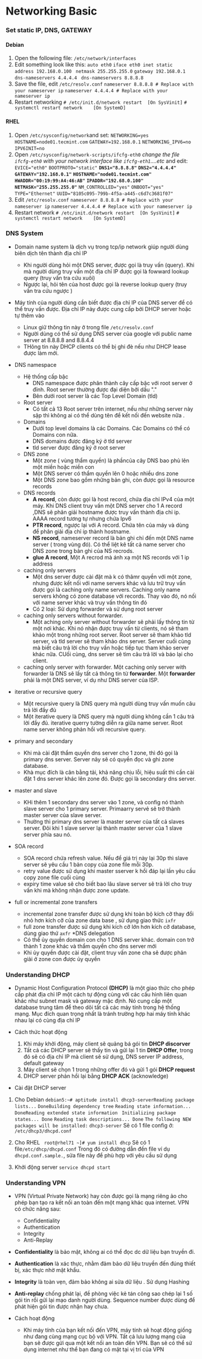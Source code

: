 # Networking Basic
### Set static IP, DNS, GATEWAY
#### Debian
1. Open the following file: `/etc/network/interfaces`
2. Edit something look like this: 
    `auto eth0`
  `iface eth0 inet static `
 ` address 192.168.0.100` 
 ` netmask 255.255.255.0`
  `gateway 192.168.0.1`
 ` dns-nameservers 4.4.4.4`
 ` dns-nameservers 8.8.8.8`
3. Save the file, edit `/etc/resolv.conf`
    `nameserver 8.8.8.8 # Replace with your nameserver ip`
`nameserver 4.4.4.4 # Replace with your nameserver ip`
4. Restart networking 
    `# /etc/init.d/network restart  [On SysVinit]`
`# systemctl restart network    [On SystemD]`

#### RHEL
1. Open `/etc/sysconfig/network`and set: 
`NETWORKING=yes`
`HOSTNAME=node01.tecmint.com`
`GATEWAY=192.168.0.1`
`NETWORKING_IPV6=no`
`IPV6INIT=no`
2. Open `/etc/sysconfig/network-scripts/ifcfg-eth0` *change the file `ifcfg-eth0` with your network interface like `ifcfg-eth1`....etc* 
and edit: 
`EVICE="eth0"`
`BOOTPROTO="static"`
**`DNS1="8.8.8.8"`**
**`DNS2="4.4.4.4"`**
**`GATEWAY="192.168.0.1"`**
**`HOSTNAME="node01.tecmint.com"`**
**`HWADDR="00:19:99:A4:46:AB"`**
**`IPADDR="192.68.0.100"`**
**`NETMASK="255.255.255.0"`**
`NM_CONTROLLED="yes"`
`ONBOOT="yes"`
`TYPE="Ethernet"`
`UUID="8105c095-799b-4f5a-a445-c6d7c3681f07"`
3. Edit `/etc/resolv.conf`
`nameserver 8.8.8.8 # Replace with your nameserver ip`
`nameserver 4.4.4.4 # Replace with your nameserver ip`
4. Restart network
`# /etc/init.d/network restart  [On SysVinit]`
`# systemctl restart network    [On SystemD]`
### DNS System
* Domain name system là dịch vụ trong tcp/ip network giúp người dùng biên dịch tên thành địa chỉ IP
    * Khi người dùng hỏi một DNS server, được gọi là truy vấn (query). Khi mà người dùng truy vấn một địa chỉ IP được gọi là fowward lookup query (truy vấn tra cứu xuôi)
    * Ngược lại, hỏi tên của  host được gọi là reverse lookup query (truy vấn tra cứu ngược )
* Máy tính của người dùng cần biết được địa chỉ IP của DNS server để có thể truy vấn được. Địa chỉ IP này được cung cấp bởi DHCP server hoặc tự thêm vào
    * Linux giữ thông tin này ở trong file `/etc/resolv.conf`
    * Người dùng có thể sử dụng DNS server của google  với public name server at 8.8.8.8 and 8.8.4.4
    * THông tin này DHCP clients có thể bị ghi đè nếu như DHCP lease được làm mới.
    
* DNS namespace
    * Hệ thống cấp bậc 
       * DNS namespace được phân thành cây cấp bậc với root server ở đỉnh. Root server thường được đại diện bởi dấu "."
       * Bên dưới root server là các Top Level Domain (tld) 
     * Root server
        * Có tất cả 13 Root server trên internet, nếu như những server này sập thì không ai có thể dùng tên để kết nối đến website nữa .
    * Domains 
        * Dưới top level domains là các Domains. Các Domains có thể có Domains con nữa.
        * DNS domains được đăng ký ở tld server
        * tld server được đăng ký ở root server
    * DNS zone
        * Một zone ( vùng thẩm quyền) là phầncủa cây DNS bao phủ lên một miền hoặc miền con
        * Một DNS server có thẩm quyền lên 0 hoặc nhiều dns zone
        * Một DNS zone bao gồm những bản ghi, còn được gọi là resource records
    * DNS records
        * **A record**, còn được gọi là host record, chứa địa chỉ IPv4 của một máy. Khi DNS client truy vấn một DNS server cho 1 A record ,DNS sẽ phân giải hostname được truy vấn thành địa chỉ ip. AAAA record tương tự nhưng chứa Ipv6
        * **PTR record**, ngược lại với A record. Chứa tên của máy và dùng để phân giải địa chỉ ip thành hostname.
        * **NS record**, nameserver record là bản ghi chỉ đến một DNS name server ( trong vùng đó). Có thể liệt kê tất cả name server cho DNS zone trong bản ghi của NS recrods.
        * **glue A record**, Một A recrod mà ánh xạ một NS records với 1 ip address 
    *  caching only servers
        * Một dns server được cài đặt mà k có thâmr quyền với một zone, nhưng được kết nối với name servers khác và lưu trữ truy vấn được gọi là   caching only name servers.  Caching only name servers không có zone database với records. Thay vào đó, nó nối với name server khác và truy vấn thông tin đó
        * Có 2 loại: Sử dụng forwarder và sử dụng root server
    *  caching only servers without forwarder.
        * Một aching only server without forwarder sẽ phải lấy thông tin từ một nơi khác. Khi nó nhận được truy vấn từ clients, nó sẽ  tham khảo một trong những root server. Root server sẽ tham khảo tld server, và tld server sẽ tham khảo dns server. Server cuối cùng mà biết câu trả lời cho truy vấn hoặc tiếp tục tham khảo server khác nữa. CUối cùng, dns server sẽ tìm câu trả lời và báo lại cho client. 
    *  caching only server with forwarder.
        Một caching only server with forwarder là DNS sẽ lấy tất cả thông tin từ **forwarder**. Một **forwarder** phải là một DNS server, ví dụ như DNS server của ISP.
*  iterative or recursive query
    * Một recursive query là DNS query mà người dùng truy vấn muốn câu trả lời đầy đủ
    * Một iterative query là DNS query mà người dùng không cần 1 câu trả lời đầy đủ.  iterative querry  tường diễn ra giữa name server. Root name server không phản hồi với recursive query.
* primary and secondary
    *   Khi mà cài đặt thẩm quyền dns server cho 1  zone, thì đó gọi là primary dns server. Server nãy sẽ có quyền đọc và ghi zone database.
    *   Khà mục đích là cân bằng tải, khả năng chịu lỗi, hiệu suất thì cần cài đặt 1  dns server khác lên zone đó. Được gọi là secondary dns server.
* master and slave
    * KHi thêm 1 secondary dns server vào 1 zone, và config nó thành slave server cho 1 primary server. Primaarry servẻ sẽ trở thành master server của slave server.
    * Thường thì primary dns server là master server của tất cả slaves server. Đôi khi 1 slave server lại thành master server của 1 slave server phía sau nó. 
* SOA record
    * SOA record chứa refresh value. Nếu để giá trị này lại 30p thì slave server sẽ yêu cầu 1 bản copy của zone file mỗi 30p. 
    * retry value được sử dụng khi master sserver k hồi đáp lại lần yêu cầu copy zone file cuối cùng
    * expiry time value sẽ cho biết bao lâu slave server sẽ trả lời cho truy vấn khi mà không nhận được zone update.
*  full or incremental zone transfers
    * incremental zone transfer được sử dụng khi toàn bộ kích cỡ thay đổi nhỏ hơn kích cỡ của zone data base , sử dụng giao thức `ixfr`
    * full zone transfer được sử dụng khi kích cỡ lớn hơn kích cỡ database, dùng giao thứ `axfr` 
*DNS delegation
    * Có thể ủy quyền  domain con cho 1 DNS  server khác. domain con trở thành 1 zone khác và thẩm quyền cho dns server mới
    * Khi ủy quyền được cài đặt, client truy vấn zone cha sẽ được phân giải ở zone con được ủy quyền

### Understanding DHCP
* Dynamic Host Configuration Protocol **(DHCP)** là một giao thức cho phép cấp phát địa chỉ IP một cách tự động cùng với các cấu hình liên quan khác như subnet mask và gateway mặc định. Nó cung cấp một database trung tâm để theo dõi tất cả các máy tính trong hệ thống mạng. Mục đích quan trọng nhất là tránh trường hợp hai máy tính khác nhau lại có cùng địa chỉ IP
* Cách thức hoạt động 
    1. Khi máy khởi động, máy client sẽ quảng bá gói tin **DHCP discorver**
    2. Tất cả các DHCP server sẽ thấy tin và gửi lại 1 tin **DHCP Offer**, trong đó sẽ có địa chỉ IP mà client sẽ sử dụng, DNS server IP address, default gateway
    3. Máy client sẽ chọn 1 trong những offer đó và gửi 1 gói **DHCP request**
    4. DHCP server phản hồi lại bằng **DHCP  ACK** (acknowledge)

* Cài đặt DHCP server
1. Cho Debian
    `debian5:~# aptitude install dhcp3-serverReading package lists...`
`DoneBuilding dependency tree`
`Reading state information...`
`DoneReading extended state information `
`Initializing package states... Done`
`Reading task descriptions... Done`
`The following NEW packages will be installed:`
`dhcp3-server`
Sẽ có 1 file config ở: `/etc/dhcp3/dhcpd.conf`

2. Cho RHEL
` root@rhel71 ~]# yum install dhcp`
Sẽ có 1 file` /etc/dhcp/dhcpd.conf `
Trong đó có đường dẫn đến file ví dụ  `dhcpd.conf.sample.`, sửa file này để phù hợp với yêu cầu sử dụng
3. Khởi động server `service dhcpd start`
### Understanding VPN
* VPN (Virtual Private Network) hay còn được gọi là mạng riêng ảo cho phép bạn tạo ra kết nối an toàn đến một mạng khác qua internet. VPN có chức năng sau: 
    * Confidentiality 
    * Authentication 
    * Integrity 
    * Anti-Replay

* **Confidentiality** là bảo mật, không ai có thể đọc dc dữ liệu bạn truyền đi.
* **Authentication** là xác thực, nhằm đảm bảo dữ liệu truyền đến đúng thiết bị, xác thực nhờ mật khẩu. 
* **Integrity** là toàn vẹn, đảm bảo không ai sửa dữ liệu . Sử dụng Hashing 
* **Anti-replay** chống phát lại, đề phòng việc kẻ tán công sao chép lại 1 số gói tin rồi  gửi lại mạo danh người dùng. Sequence number được dùng để phát hiện gói tin được nhận hay chưa.

* Cách hoạt động
    * Khi máy tính của bạn kết nối đến VPN, máy tính sẽ hoạt động giống như đang cùng mạng cục bộ với VPN. Tất cả lưu lượng mạng của bạn sẽ được gửi qua một kết nối an toàn đến VPN. Bạn sẽ có thể sử dụng internet như thể bạn đang có mặt tại vị trí của VPN




    


